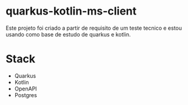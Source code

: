# quarkus-kotlin-ms-client
Este projeto foi criado a partir de requisito de um teste tecnico e estou usando como base de estudo de quarkus e kotlin.

# Stack
- Quarkus
- Kotlin
- OpenAPI
- Postgres
